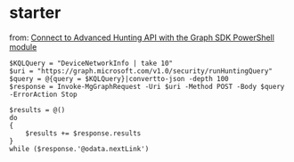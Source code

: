 # starter

from: [Connect to Advanced Hunting API with the Graph SDK PowerShell module](https://www.french365connection.co.uk/post/connect-to-advanced-hunting-api-with-the-graph-sdk-powershell-module)

```
$KQLQuery = "DeviceNetworkInfo | take 10"
$uri = "https://graph.microsoft.com/v1.0/security/runHuntingQuery"
$query = @{query = $KQLQuery}|convertto-json -depth 100
$response = Invoke-MgGraphRequest -Uri $uri -Method POST -Body $query -ErrorAction Stop
```

```
$results = @()
do
{
    $results += $response.results 
}
while ($response.'@odata.nextLink')
```
